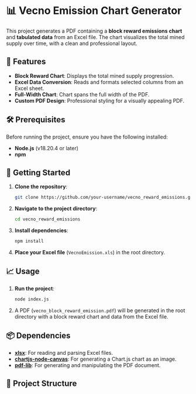 # 📊 Vecno Emission Chart Generator

This project generates a PDF containing a **block reward emissions chart** and **tabulated data** from an Excel file. The chart visualizes the total mined supply over time, with a clean and professional layout.

## 🎯 Features

- **Block Reward Chart**: Displays the total mined supply progression.
- **Excel Data Conversion**: Reads and formats selected columns from an Excel sheet.
- **Full-Width Chart**: Chart spans the full width of the PDF.
- **Custom PDF Design**: Professional styling for a visually appealing PDF.

## 🛠 Prerequisites

Before running the project, ensure you have the following installed:

- **Node.js** (v18.20.4 or later)
- **npm**

## 🚀 Getting Started

1. **Clone the repository**:

    ```bash
    git clone https://github.com/your-username/vecno_reward_emissions.git
    ```

2. **Navigate to the project directory**:

    ```bash
    cd vecno_reward_emissions
    ```

3. **Install dependencies**:

    ```bash
    npm install
    ```

4. **Place your Excel file** (`VecnoEmission.xls`) in the root directory.

## 📈 Usage

1. **Run the project**:

    ```bash
    node index.js
    ```

2. A PDF (`vecno_block_reward_emission.pdf`) will be generated in the root directory with a block reward chart and data from the Excel file.

## 📦 Dependencies

- **[xlsx](https://www.npmjs.com/package/xlsx)**: For reading and parsing Excel files.
- **[chartjs-node-canvas](https://www.npmjs.com/package/chartjs-node-canvas)**: For generating a Chart.js chart as an image.
- **[pdf-lib](https://www.npmjs.com/package/pdf-lib)**: For generating and manipulating the PDF document.

## 📂 Project Structure

